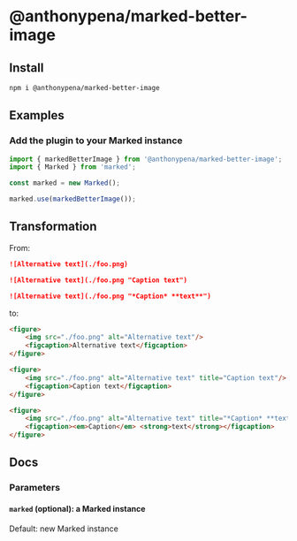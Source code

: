 # @anthonypena/marked-better-image

## Install

```Bash
npm i @anthonypena/marked-better-image
```

## Examples

### Add the plugin to your Marked instance

```TypeScript
import { markedBetterImage } from '@anthonypena/marked-better-image';
import { Marked } from 'marked';

const marked = new Marked();

marked.use(markedBetterImage());
```

## Transformation

From:

```Markdown
![Alternative text](./foo.png)

![Alternative text](./foo.png "Caption text")

![Alternative text](./foo.png "*Caption* **text**")
```

to:

```Html
<figure>
    <img src="./foo.png" alt="Alternative text"/>
    <figcaption>Alternative text</figcaption>
</figure>

<figure>
    <img src="./foo.png" alt="Alternative text" title="Caption text"/>
    <figcaption>Caption text</figcaption>
</figure>

<figure>
    <img src="./foo.png" alt="Alternative text" title="*Caption* **text**"/>
    <figcaption><em>Caption</em> <strong>text</strong></figcaption>
</figure>
```

## Docs

### Parameters

#### `marked` (optional): a Marked instance

Default: new Marked instance
